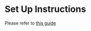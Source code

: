 # Set Up Instructions

Please refer to [this guide](https://www.networkreverse.com/2020/06/how-to-build-linux-router-with-ubuntu.html)
